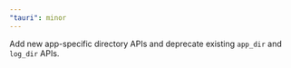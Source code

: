 ```yaml
---
"tauri": minor
---
```


Add new app-specific directory APIs and deprecate existing `app_dir` and `log_dir` APIs.
